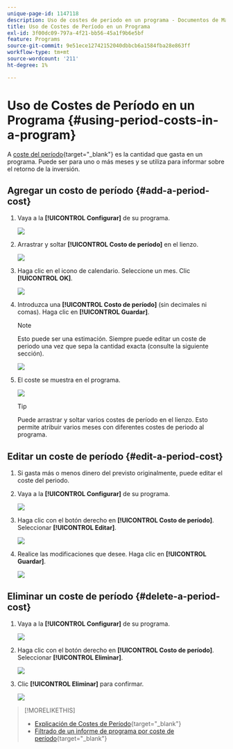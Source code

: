 ```yaml
---
unique-page-id: 1147118
description: Uso de costes de periodo en un programa - Documentos de Marketo - Documentación del producto
title: Uso de Costes de Período en un Programa
exl-id: 3f00dc09-797a-4f21-bb56-45a1f9b6e5bf
feature: Programs
source-git-commit: 9e51ece12742152040dbbcb6a1584fba28e863ff
workflow-type: tm+mt
source-wordcount: '211'
ht-degree: 1%

---
```


# Uso de Costes de Período en un Programa {#using-period-costs-in-a-program}

A [coste del período](/help/marketo/product-docs/core-marketo-concepts/programs/working-with-programs/understanding-period-costs.md){target="_blank"} es la cantidad que gasta en un programa. Puede ser para uno o más meses y se utiliza para informar sobre el retorno de la inversión.

## Agregar un costo de período  {#add-a-period-cost}

1. Vaya a la **[!UICONTROL Configurar]** de su programa.

   ![](assets/image2014-9-18-12-3a9-3a46.png)

1. Arrastrar y soltar **[!UICONTROL Costo de período]** en el lienzo.

   ![](assets/image2014-9-18-12-3a9-3a57.png)

1. Haga clic en el icono de calendario. Seleccione un mes. Clic **[!UICONTROL OK]**.

   ![](assets/image2014-9-18-12-3a10-3a13.png)

1. Introduzca una **[!UICONTROL Costo de período]** (sin decimales ni comas). Haga clic en **[!UICONTROL Guardar]**.

   >[!NOTE]
   >
   >Esto puede ser una estimación. Siempre puede editar un coste de periodo una vez que sepa la cantidad exacta (consulte la siguiente sección).

   ![](assets/image2016-4-1-8-3a54-3a30.png)

1. El coste se muestra en el programa.

   ![](assets/image2016-4-1-8-3a56-3a49.png)

   >[!TIP]
   >
   >Puede arrastrar y soltar varios costes de período en el lienzo. Esto permite atribuir varios meses con diferentes costes de periodo al programa.

## Editar un coste de período {#edit-a-period-cost}

1. Si gasta más o menos dinero del previsto originalmente, puede editar el coste del periodo.

1. Vaya a la **[!UICONTROL Configurar]** de su programa.

   ![](assets/image2014-9-18-14-3a3-3a6.png)

1. Haga clic con el botón derecho en **[!UICONTROL Costo de período]**. Seleccionar **[!UICONTROL Editar]**.

   ![](assets/image2014-9-18-14-3a3-3a23.png)

1. Realice las modificaciones que desee. Haga clic en **[!UICONTROL Guardar]**.

   ![](assets/image2014-9-18-14-3a3-3a41.png)

## Eliminar un coste de período {#delete-a-period-cost}

1. Vaya a la **[!UICONTROL Configurar]** de su programa.

   ![](assets/image2014-9-18-14-3a4-3a11.png)

1. Haga clic con el botón derecho en **[!UICONTROL Costo de período]**. Seleccionar **[!UICONTROL Eliminar]**.

   ![](assets/image2014-9-18-14-3a4-3a22.png)

1. Clic **[!UICONTROL Eliminar]** para confirmar.

   ![](assets/image2014-9-18-14-3a4-3a35.png)

>[!MORELIKETHIS]
>
>* [Explicación de Costes de Período](/help/marketo/product-docs/core-marketo-concepts/programs/working-with-programs/understanding-period-costs.md){target="_blank"}
>* [Filtrado de un informe de programa por coste de período](/help/marketo/product-docs/core-marketo-concepts/programs/program-performance-report/filter-a-program-report-by-period-cost.md){target="_blank"}
